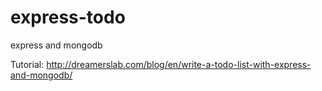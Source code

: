 express-todo
============

express and mongodb

Tutorial: http://dreamerslab.com/blog/en/write-a-todo-list-with-express-and-mongodb/
